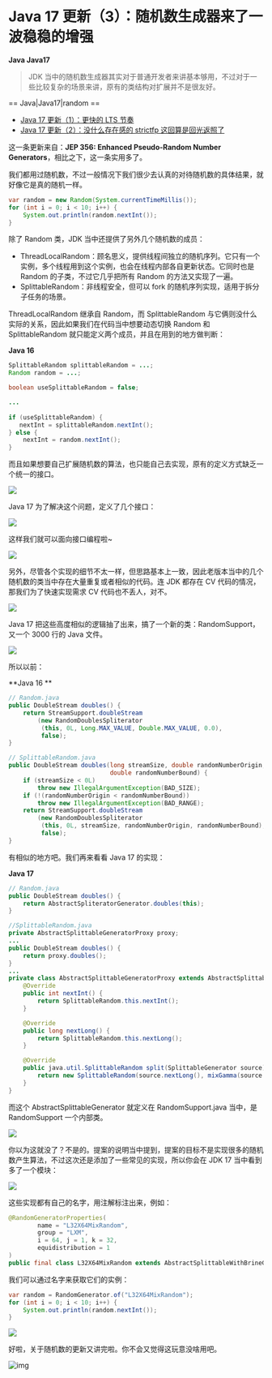# Java 17 更新（3）：随机数生成器来了一波稳稳的增强

**Java Java17**

> JDK 当中的随机数生成器其实对于普通开发者来讲基本够用，不过对于一些比较复杂的场景来讲，原有的类结构对扩展并不是很友好。

==  Java|Java17|random ==

* [Java 17 更新（1）：更快的 LTS 节奏](https://www.bennyhuo.com/2021/09/26/Java17-Updates-01-intro/)
* [Java 17 更新（2）：没什么存在感的 strictfp 这回算是回光返照了](https://www.bennyhuo.com/2021/09/26/Java17-Updates-02-strictfp/)

这一条更新来自：**JEP 356: Enhanced Pseudo-Random Number Generators**，相比之下，这一条实用多了。

我们都用过随机数，不过一般情况下我们很少去认真的对待随机数的具体结果，就好像它是真的随机一样。

```java
var random = new Random(System.currentTimeMillis());
for (int i = 0; i < 10; i++) {
    System.out.println(random.nextInt());
}
```

除了 Random 类，JDK 当中还提供了另外几个随机数的成员：

* ThreadLocalRandom：顾名思义，提供线程间独立的随机序列。它只有一个实例，多个线程用到这个实例，也会在线程内部各自更新状态。它同时也是 Random 的子类，不过它几乎把所有 Random 的方法又实现了一遍。
* SplittableRandom：非线程安全，但可以 fork 的随机序列实现，适用于拆分子任务的场景。

ThreadLocalRandom 继承自 Random，而 SplittableRandom 与它俩则没什么实际的关系，因此如果我们在代码当中想要动态切换 Random 和 SplittableRandom 就只能定义两个成员，并且在用到的地方做判断：

**Java 16**

```java
SplittableRandom splittableRandom = ...;
Random random = ...;

boolean useSplittableRandom = false;

...
    
if (useSplittableRandom) {
   nextInt = splittableRandom.nextInt();
} else {
    nextInt = random.nextInt();
}
```

而且如果想要自己扩展随机数的算法，也只能自己去实现，原有的定义方式缺乏一个统一的接口。

![](https://kotlinblog-1251218094.costj.myqcloud.com/6c8656be-f0d8-432e-9bfd-94a1fbd7cd6c/media/Java17-Updates/70DF0D1E.gif)

Java 17 为了解决这个问题，定义了几个接口：

![](https://kotlinblog-1251218094.costj.myqcloud.com/6c8656be-f0d8-432e-9bfd-94a1fbd7cd6c/media/Java17-Updates/image-20210920200204792.png)

这样我们就可以面向接口编程啦~

![](https://kotlinblog-1251218094.costj.myqcloud.com/6c8656be-f0d8-432e-9bfd-94a1fbd7cd6c/media/Java17-Updates/70DF7260.jpg)

另外，尽管各个实现的细节不太一样，但思路基本上一致，因此老版本当中的几个随机数的类当中存在大量重复或者相似的代码。连 JDK 都存在 CV 代码的情况，那我们为了快速实现需求 CV 代码也不丢人，对不。

![](https://kotlinblog-1251218094.costj.myqcloud.com/6c8656be-f0d8-432e-9bfd-94a1fbd7cd6c/media/Java17-Updates/70E0D77D.jpg)

Java 17 把这些高度相似的逻辑抽了出来，搞了一个新的类：RandomSupport，又一个 3000 行的 Java 文件。

![](https://kotlinblog-1251218094.costj.myqcloud.com/6c8656be-f0d8-432e-9bfd-94a1fbd7cd6c/media/Java17-Updates/image-20210920200711381.png)

所以以前：

**Java 16  **

```java
// Random.java
public DoubleStream doubles() {
    return StreamSupport.doubleStream
        (new RandomDoublesSpliterator
         (this, 0L, Long.MAX_VALUE, Double.MAX_VALUE, 0.0),
         false);
}

// SplittableRandom.java
public DoubleStream doubles(long streamSize, double randomNumberOrigin,
                            double randomNumberBound) {
    if (streamSize < 0L)
        throw new IllegalArgumentException(BAD_SIZE);
    if (!(randomNumberOrigin < randomNumberBound))
        throw new IllegalArgumentException(BAD_RANGE);
    return StreamSupport.doubleStream
        (new RandomDoublesSpliterator
         (this, 0L, streamSize, randomNumberOrigin, randomNumberBound),
         false);
}
```

有相似的地方吧。我们再来看看 Java 17 的实现：

**Java  17**

```java
// Random.java
public DoubleStream doubles() {
    return AbstractSpliteratorGenerator.doubles(this);
}

//SplittableRandom.java
private AbstractSplittableGeneratorProxy proxy;
...
public DoubleStream doubles() {
    return proxy.doubles();
}
...
private class AbstractSplittableGeneratorProxy extends AbstractSplittableGenerator {
    @Override
    public int nextInt() {
        return SplittableRandom.this.nextInt();
    }

    @Override
    public long nextLong() {
        return SplittableRandom.this.nextLong();
    }

    @Override
    public java.util.SplittableRandom split(SplittableGenerator source) {
        return new SplittableRandom(source.nextLong(), mixGamma(source.nextLong()));
    }
}
```

而这个 AbstractSplittableGenerator 就定义在 RandomSupport.java 当中，是 RandomSupport 一个内部类。

![](https://kotlinblog-1251218094.costj.myqcloud.com/6c8656be-f0d8-432e-9bfd-94a1fbd7cd6c/media/Java17-Updates/70E83674.jpg)

你以为这就没了？不是的。提案的说明当中提到，提案的目标不是实现很多的随机数产生算法，不过这次还是添加了一些常见的实现，所以你会在 JDK 17 当中看到多了一个模块：

![](https://kotlinblog-1251218094.costj.myqcloud.com/6c8656be-f0d8-432e-9bfd-94a1fbd7cd6c/media/Java17-Updates/image-20210920201524206.png)

这些实现都有自己的名字，用注解标注出来，例如：

```java
@RandomGeneratorProperties(
        name = "L32X64MixRandom",
        group = "LXM",
        i = 64, j = 1, k = 32,
        equidistribution = 1
)
public final class L32X64MixRandom extends AbstractSplittableWithBrineGenerator { ... }
```

我们可以通过名字来获取它们的实例：

```java
var random = RandomGenerator.of("L32X64MixRandom");
for (int i = 0; i < 10; i++) {
    System.out.println(random.nextInt());
}
```

![](https://kotlinblog-1251218094.costj.myqcloud.com/6c8656be-f0d8-432e-9bfd-94a1fbd7cd6c/media/Java17-Updates/70EF16B5.jpg)

好啦，关于随机数的更新又讲完啦。你不会又觉得这玩意没啥用吧。

![img](https://kotlinblog-1251218094.costj.myqcloud.com/6c8656be-f0d8-432e-9bfd-94a1fbd7cd6c/media/Java17-Updates-03-random/07E713C6.jpg)
